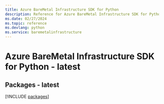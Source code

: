 ```yaml
---
title: Azure BareMetal Infrastructure SDK for Python
description: Reference for Azure BareMetal Infrastructure SDK for Python
ms.date: 02/27/2024
ms.topic: reference
ms.devlang: python
ms.service: baremetalinfrastructure
---
```

# Azure BareMetal Infrastructure SDK for Python - latest
## Packages - latest
[!INCLUDE [packages](baremetal-infrastructure-index.md)]